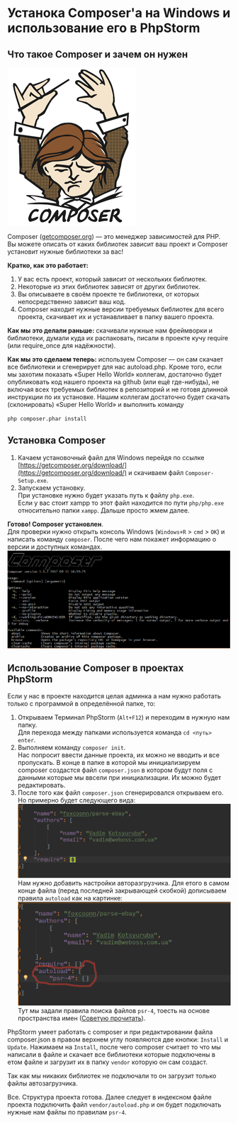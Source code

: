 # Устанока Composer'a на Windows и использование его в PhpStorm

## Что такое Composer и зачем он нужен

![Логотип Composer](composer-logo.png) 

Composer ([getcomposer.org](https://getcomposer.org/)) — это менеджер зависимостей для PHP. Вы можете описать от каких библиотек зависит ваш проект и Composer установит нужные библиотеки за вас!  

**Кратко, как это работает:**  
1. У вас есть проект, который зависит от нескольких библиотек.
2. Некоторые из этих библиотек зависят от других библиотек.
3. Вы описываете в своём проекте те библиотеки, от которых непосредственно зависит ваш код.
4. Composer находит нужные версии требуемых библиотек для всего проекта, скачивает их и устанавливает в папку вашего проекта. 

**Как мы это делали раньше:** скачивали нужные нам фреймворки и библиотеки, думали куда их распаковать, писали в проекте кучу require (или require_once для надёжности).  

**Как мы это сделаем теперь:** используем Composer — он сам скачает все библиотеки и сгенерирует для нас autoload.php. Кроме того, если мы захотим показать «Super Hello World» коллегам, достаточно будет опубликовать код нашего проекта на github (или ещё где-нибудь), не включая всех требуемых библиотек в репозиторий и не готовя длинной инструкции по их установке. Нашим коллегам достаточно будет скачать (склонировать) «Super Hello World» и выполнить команду  

`php composer.phar install`  

## Установка Composer  

1. Качаем установочный файл для Windows перейдя по ссылке [https://getcomposer.org/download/](https://getcomposer.org/download/) и скачиваем файл `Composer-Setup.exe`.
2. Запускаем установку.  
    При установке нужно будет указать путь к файлу `php.exe`.  
    Если у вас стоит xampp то этот файл находится по пути `php/php.exe` относительно папки `xampp`. Дальше просто жмем далее.  

**Готово! Composer установлен**.  
Для проверки нужно открыть консоль Windows (`Windows+R` > `cmd` > `OK`) и написать команду `composer`. После чего нам покажет информацию о версии и доступных командах.  
![Информация о composer](composer-info.png)  

## Использование Composer в проектах PhpStorm  

Если у нас в проекте находится целая админка а нам нужно работать только с программой в определённой папке, то:  

 1. Открываем Терминал PhpStorm (`Alt+F12`) и переходим в нужную нам папку.  
    Для перехода между папками используется команда `cd <путь>` `enter`.
 2. Выполняем команду `composer init`.  
    Нас попросит ввести данные проекта, их можно не вводить и все пропускать. В конце в папке в которой мы инициализируем composer создастся файл `composer.json` в котором будут поля с данными которые мы ввсели при инициализации. Их можно будет редактировать.
3. После того как файл `composer.json` сгенерировался открываем его.  
    Но примерно будет следующего вида:  
![Файл composer.json по умолчанию](composerjson-default.png)  
Нам нужно добавить настройки авторазгрузчика. Для етого в самом конце файла (перед последней закрывающей скобкой) дописываем правила `autoload` как на картинке:  
![Файл composer.json с минимальными настройками автозагрузчика](composerjson-autoload.png)  
Тут мы задали правила поиска файлов `psr-4`, тоесть на основе пространства имен ([Советую прочитать](https://github.com/codedokode/pasta/blob/master/php/autoload.md)).  

PhpStorm умеет работать с composer и при редактировании файла composer.json в правом верхнем углу появляются две кнопки: `Install` и `Update`. Нажимаем на `Install`, после чего composer считает то что мы написали в файле и скачает все библиотеки которые подключены в етом файле и загрузит их в папку `vendor` которую он сам создаст.  

Так как мы никаких библиотек не подключали то он загрузит только файлы автозагрузчика.  

Все. Структура проекта готова. Далее следует в индексном файле проекта подключить файл `vendor/autoload.php` и он будет подключать нужные нам файлы по правилам `psr-4`.